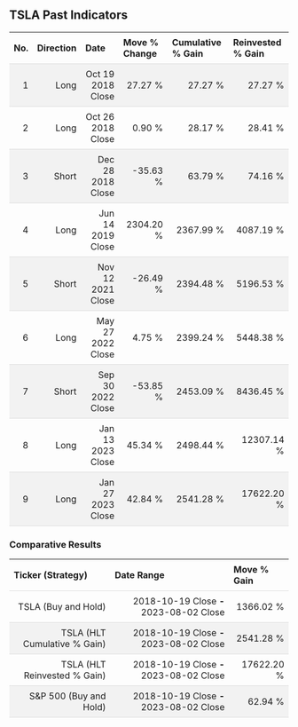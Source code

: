 
<style>
.hits {
            border-collapse: collapse;
            width: 100%;
        }
        .hits th, td {
            padding: 8px;
            border-bottom: 1px solid #ddd;
        }
        
        .hits td {text-align: right;}
        .hits th {text-align: left;}
        
        .hits tr:nth-child(even) {
            background-color: #f2f2f2;
        }
        
        .chartCol {
            width: 50%;
            float: left;
            padding: 20px;
        }  
</style>
    
<br>

## TSLA Past Indicators

<table class="hits">
    <tr>
        <th>No.</th>
        <th>Direction</th>
        <th>Date</th>
        <th>Move % Change</th>
        <th>Cumulative % Gain</th>
        <th>Reinvested % Gain</th>
      </tr>
    <tr>
        <td>1</td>
        <td>Long</td>
        <td>Oct 19 2018 Close</td>
        <td>27.27 %</td>
        <td>27.27 %</td>
        <td>27.27 %</td>
    </tr>
    <tr>
        <td>2</td>
        <td>Long</td>
        <td>Oct 26 2018 Close</td>
        <td>0.90 %</td>
        <td>28.17 %</td>
        <td>28.41 %</td>
    </tr>
    <tr>
        <td>3</td>
        <td>Short</td>
        <td>Dec 28 2018 Close</td>
        <td>-35.63 %</td>
        <td>63.79 %</td>
        <td>74.16 %</td>
    </tr>
    <tr>
        <td>4</td>
        <td>Long</td>
        <td>Jun 14 2019 Close</td>
        <td>2304.20 %</td>
        <td>2367.99 %</td>
        <td>4087.19 %</td>
    </tr>
    <tr>
        <td>5</td>
        <td>Short</td>
        <td>Nov 12 2021 Close</td>
        <td>-26.49 %</td>
        <td>2394.48 %</td>
        <td>5196.53 %</td>
    </tr>
    <tr>
        <td>6</td>
        <td>Long</td>
        <td>May 27 2022 Close</td>
        <td>4.75 %</td>
        <td>2399.24 %</td>
        <td>5448.38 %</td>
    </tr>
    <tr>
        <td>7</td>
        <td>Short</td>
        <td>Sep 30 2022 Close</td>
        <td>-53.85 %</td>
        <td>2453.09 %</td>
        <td>8436.45 %</td>
    </tr>
    <tr>
        <td>8</td>
        <td>Long</td>
        <td>Jan 13 2023 Close</td>
        <td>45.34 %</td>
        <td>2498.44 %</td>
        <td>12307.14 %</td>
    </tr>
    <tr>
        <td>9</td>
        <td>Long</td>
        <td>Jan 27 2023 Close</td>
        <td>42.84 %</td>
        <td>2541.28 %</td>
        <td>17622.20 %</td>
    </tr>
    
</table>

### Comparative Results

<table class="hits">
    <thead>
        <th>Ticker (Strategy)</th>
        <th>Date Range</th>
        <th>Move % Gain</th>
    </thead>
    <tbody>
        <tr>
            <td>TSLA (Buy and Hold)</td>
            <td>2018-10-19 Close <b>-</b> 2023-08-02 Close</td>
            <td>1366.02 %</td>
        </tr>
        <tr>
            <td>TSLA (HLT Cumulative % Gain)</td>
            <td>2018-10-19 Close <b>-</b> 2023-08-02 Close</td>
            <td>2541.28 %</td>
        </tr>
        <tr>
            <td>TSLA (HLT Reinvested % Gain)</td>
            <td>2018-10-19 Close <b>-</b> 2023-08-02 Close</td>
            <td>17622.20 %</td>
        </tr>
        <tr>
            <td>S&P 500 (Buy and Hold)</td>
            <td>2018-10-19 Close <b>-</b> 2023-08-02 Close</td>
            <td>62.94 %</td>
        </tr>
    </tbody>
</table>
<br>
<br>